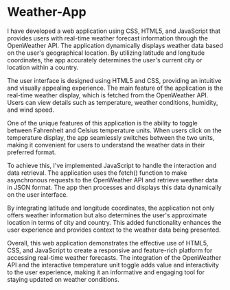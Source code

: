 # Weather-App
I have developed a web application using CSS, HTML5, and JavaScript that provides users with real-time weather forecast information through the OpenWeather API. The application dynamically displays weather data based on the user's geographical location. By utilizing latitude and longitude coordinates, the app accurately determines the user's current city or location within a country.

The user interface is designed using HTML5 and CSS, providing an intuitive and visually appealing experience. The main feature of the application is the real-time weather display, which is fetched from the OpenWeather API. Users can view details such as temperature, weather conditions, humidity, and wind speed.

One of the unique features of this application is the ability to toggle between Fahrenheit and Celsius temperature units. When users click on the temperature display, the app seamlessly switches between the two units, making it convenient for users to understand the weather data in their preferred format.

To achieve this, I've implemented JavaScript to handle the interaction and data retrieval. The application uses the fetch() function to make asynchronous requests to the OpenWeather API and retrieve weather data in JSON format. The app then processes and displays this data dynamically on the user interface.

By integrating latitude and longitude coordinates, the application not only offers weather information but also determines the user's approximate location in terms of city and country. This added functionality enhances the user experience and provides context to the weather data being presented.

Overall, this web application demonstrates the effective use of HTML5, CSS, and JavaScript to create a responsive and feature-rich platform for accessing real-time weather forecasts. The integration of the OpenWeather API and the interactive temperature unit toggle adds value and interactivity to the user experience, making it an informative and engaging tool for staying updated on weather conditions.
